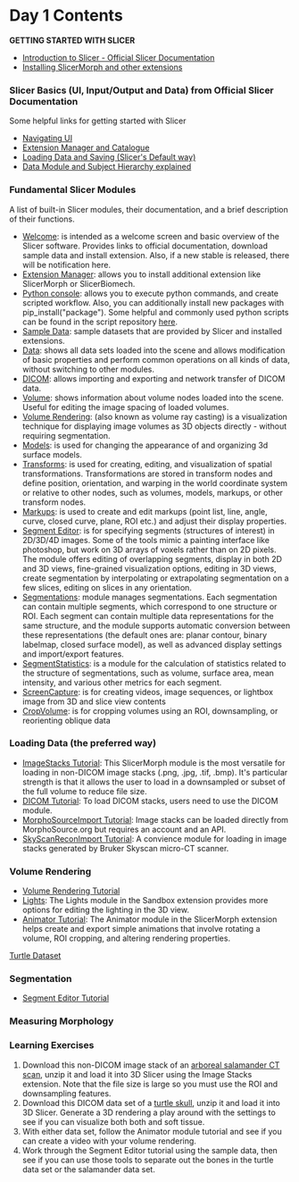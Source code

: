 # Day 1 Contents

**GETTING STARTED WITH SLICER**

* [Introduction to Slicer - Official Slicer Documentation](https://slicer.readthedocs.io/en/latest/user_guide/getting_started.html)
* [Installing SlicerMorph and other extensions](https://github.com/SlicerMorph/Spr_2021/blob/main/TechCheckin/README.md)

### Slicer Basics (UI, Input/Output and Data) from Official Slicer Documentation
Some helpful links for getting started with Slicer
* [Navigating UI](https://slicer.readthedocs.io/en/latest/user_guide/user_interface.html)
* [Extension Manager and Catalogue](https://slicer.readthedocs.io/en/latest/user_guide/getting_started.html#extensions)
* [Loading Data and Saving (Slicer's Default way)](https://slicer.readthedocs.io/en/latest/user_guide/data_loading_and_saving.html)
* [Data Module and Subject Hierarchy explained](https://slicer.readthedocs.io/en/latest/user_guide/modules/data.html)

### Fundamental Slicer Modules
A list of built-in Slicer modules, their documentation, and a brief description of their functions.
* [Welcome](https://slicer.readthedocs.io/en/latest/user_guide/modules/slicerwelcome.html): is intended as a welcome screen and basic overview of the Slicer software. Provides links to official documentation, download sample data and install extension. Also, if a new stable is released, there will be notification here. 
* [Extension Manager](https://slicer.readthedocs.io/en/latest/user_guide/extensions_manager.html): allows you to install additional extension like SlicerMorph or SlicerBiomech.
* [Python console](https://slicer.readthedocs.io/en/latest/developer_guide/python_faq.html): allows you to execute python commands, and create scripted workflow. Also, you can additionally install new packages with pip_install("package"). Some helpful and commonly used python scripts can be found in the script repository [here](https://slicer.readthedocs.io/en/latest/developer_guide/script_repository.html).
* [Sample Data](https://slicer.readthedocs.io/en/latest/user_guide/modules/sampledata.html): sample datasets that are provided by Slicer and installed extensions. 
* [Data](https://slicer.readthedocs.io/en/latest/user_guide/modules/data.html): shows all data sets loaded into the scene and allows modification of basic properties and perform common operations on all kinds of data, without switching to other modules.
* [DICOM](https://slicer.readthedocs.io/en/latest/user_guide/modules/dicom.html): allows importing and exporting and network transfer of DICOM data.  
* [Volume](https://slicer.readthedocs.io/en/latest/user_guide/modules/volumes.html): shows information about volume nodes loaded into the scene. Useful for editing the image spacing of loaded volumes.
* [Volume Rendering](https://slicer.readthedocs.io/en/latest/user_guide/modules/volumerendering.html): (also known as volume ray casting) is a visualization technique for displaying image volumes as 3D objects directly - without requiring segmentation.
* [Models](https://slicer.readthedocs.io/en/latest/user_guide/modules/models.html): is used for changing the appearance of and organizing 3d surface models.
* [Transforms](https://slicer.readthedocs.io/en/latest/user_guide/modules/transforms.html): is used for creating, editing, and visualization of spatial transformations. Transformations are stored in transform nodes and define position, orientation, and warping in the world coordinate system or relative to other nodes, such as volumes, models, markups, or other transform nodes.
* [Markups](https://slicer.readthedocs.io/en/latest/user_guide/modules/markups.html): is used to create and edit markups (point list, line, angle, curve, closed curve, plane, ROI etc.) and adjust their display properties.
* [Segment Editor](https://slicer.readthedocs.io/en/latest/user_guide/modules/segmenteditor.html): is for specifying segments (structures of interest) in 2D/3D/4D images. Some of the tools mimic a painting interface like photoshop, but work on 3D arrays of voxels rather than on 2D pixels. The module offers editing of overlapping segments, display in both 2D and 3D views, fine-grained visualization options, editing in 3D views, create segmentation by interpolating or extrapolating segmentation on a few slices, editing on slices in any orientation.
* [Segmentations](https://slicer.readthedocs.io/en/latest/user_guide/modules/segmentations.html): module manages segmentations. Each segmentation can contain multiple segments, which correspond to one structure or ROI. Each segment can contain multiple data representations for the same structure, and the module supports automatic conversion between these representations (the default ones are: planar contour, binary labelmap, closed surface model), as well as advanced display settings and import/export features.
* [SegmentStatistics](https://slicer.readthedocs.io/en/latest/user_guide/modules/segmentstatistics.html): is a module for the calculation of statistics related to the structure of segmentations, such as volume, surface area, mean intensity, and various other metrics for each segment.
* [ScreenCapture](https://slicer.readthedocs.io/en/latest/user_guide/modules/screencapture.html): is for creating videos, image sequences, or lightbox image from 3D and slice view contents
* [CropVolume](https://slicer.readthedocs.io/en/latest/user_guide/modules/cropvolume.html): is for cropping volumes using an ROI, downsampling, or reorienting oblique data

### Loading Data (the preferred way)
* [ImageStacks Tutorial](https://github.com/SlicerMorph/Tutorials/blob/main/ImageStacks/README.md): This SlicerMorph module is the most versatile for loading in non-DICOM image stacks (.png, .jpg, .tif, .bmp). It's particular strength is that it allows the user to load in a downsampled or subset of the full volume to reduce file size.
* [DICOM Tutorial](https://github.com/SlicerMorph/Spr_2021/blob/main/Day_1/DICOM/DICOM.md): To load DICOM stacks, users need to use the DICOM module.
* [MorphoSourceImport Tutorial](https://github.com/SlicerMorph/Tutorials/blob/main/MorphoSourceImport/README.md): Image stacks can be loaded directly from MorphoSource.org but requires an account and an API.
* [SkyScanReconImport Tutorial](https://github.com/SlicerMorph/Tutorials/blob/main/SkyscanReconImport/README.md): A convience module for loading in image stacks generated by Bruker Skyscan micro-CT scanner.

### Volume Rendering 
* [Volume Rendering Tutorial](https://github.com/SlicerMorph/Spr_2021/blob/main/Day_2/VolumeRendering/VolumeRendering.md)
* [Lights](https://github.com/SlicerMorph/Spr_2021/blob/main/Day_2/Lighting/Lights.md): The Lights module in the Sandbox extension provides more options for editing the lighting in the 3D view.
* [Animator Tutorial](https://github.com/SlicerMorph/Tutorials/blob/main/Animator/README.md): The Animator module in the SlicerMorph extension helps create and export simple animations that involve rotating a volume, ROI cropping, and altering rendering properties.

[Turtle Dataset](https://gwu.box.com/s/3lr8n1ceqp0c4asz88j5o98r0pesvurc)

### Segmentation 
* [Segment Editor Tutorial](https://github.com/SlicerMorph/Tutorials/tree/main/Segmentation)

### Measuring Morphology

### Learning Exercises
1. Download this non-DICOM image stack of an [arboreal salamander CT scan](), unzip it and load it into 3D Slicer using the Image Stacks extension. Note that the file size is large so you must use the ROI and downsampling features.
2. Download this DICOM data set of a [turtle skull](https://gwu.box.com/s/3lr8n1ceqp0c4asz88j5o98r0pesvurc), unzip it and load it into 3D Slicer. Generate a 3D rendering a play around with the settings to see if you can visualize both both and soft tissue.
3. With either data set, follow the Animator module tutorial and see if you can create a video with your volume rendering.
4. Work through the Segment Editor tutorial using the sample data, then see if you can use those tools to separate out the bones in the turtle data set or the salamander data set.

